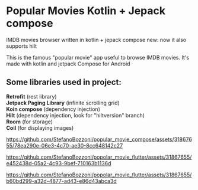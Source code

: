 # Popular Movies Kotlin + Jepack compose
IMDB movies browser written in kotlin + jepack compose
new: now it also supports hilt

This is the famous "popular movie" app useful to browse IMDB movies.
It's made with kotlin and jetpack Compose for Android

## Some libraries used in project:

**Retrofit** (rest library)  
**Jetpack Paging Library** (infinite scrolling grid)  
**Koin compose** (dependency injection)  
**Hilt** (dependency injection, look for "hiltversion" branch)  
**Room** (for storage)  
**Coil** (for displaying images)


https://github.com/StefanoBozzoni/popular_movie_compose/assets/31867655/78ea290e-06e3-4c70-ae30-8cc648142c27

https://github.com/StefanoBozzoni/popolar_movie_flutter/assets/31867655/e452438d-05a2-4c93-9bef-710163b1136d

https://github.com/StefanoBozzoni/popolar_movie_flutter/assets/31867655/b60bd299-a32d-4877-ad43-e86d43abca3d



